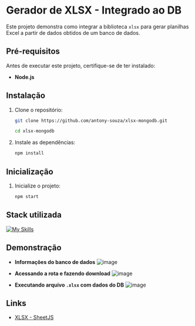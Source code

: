 
# Gerador de XLSX - Integrado ao DB

Este projeto demonstra como integrar a biblioteca `xlsx` para gerar planilhas Excel a partir de dados obtidos de um banco de dados.

## Pré-requisitos

Antes de executar este projeto, certifique-se de ter instalado:

- **Node.js**

## Instalação

1. Clone o repositório:

    ```bash
    git clone https://github.com/antony-souza/xlsx-mongodb.git
    ```
    ```bash
    cd xlsx-mongodb
    ```


2. Instale as dependências:

    ```bash
    npm install
    ```
## Inicialização

1. Inicialize o projeto:

    ```bash
    npm start
    ```
## Stack utilizada

[![My Skills](https://skillicons.dev/icons?i=nodejs,ts,mongodb)](https://skillicons.dev)

## Demonstração

- **Informações do banco de dados**
![image](https://github.com/user-attachments/assets/1d98b1d2-07ad-4b8d-b72a-8c32a6cd3591)

- **Acessando a rota e fazendo download**
![image](https://github.com/user-attachments/assets/96b61892-8fe0-493a-a555-4e58170034d6)

- **Executando arquivo `.xlsx` com dados do DB**
![image](https://github.com/user-attachments/assets/c7394e7e-518b-45db-8d61-3befbcd6dc9f)

## Links

 - [XLSX - SheetJS](https://www.npmjs.com/package/xlsx)
